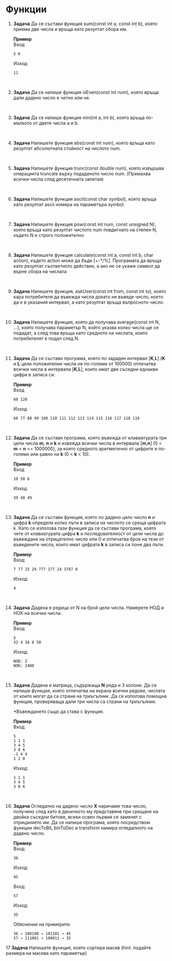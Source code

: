 # Функции

1. **Задача** Да се състави функция sum(const int a, const int b), която приема две числа и връща като резултат сбора им.<br>

	**Пример**<br>
	Вход:
	```
	5 6
	```
	Изход:
	```
	11
	```

<br>

2. **Задача** Да се напише функция isEven(const int num), която връща дали дадено число е четно или не.

<br>

3. **Задача** Да се напише функция min(int a, int b), която връща по-малкото от двете числа a и b.

<br>

4. **Задача** Напишете функция abs(const int num), която връща като резултат абсолютната стойност на числото num.

<br>

5. **Задача** Напишете функция trunc(const double num), която извършва операцията truncate върху подаденото число num. (Премахва всички числа след десетичната запетая)

<br>

6. **Задача** Напишете функция ascii(const char symbol), която връща като резултат ascii номера на параметъра symbol.

<br>

7. **Задача** Напишете функция pow(const int num, const unsigned N), която връща като резултат числото num повдигнато на степен N, където N е строго положително

<br>

8. **Задача** Напишете функция calculate(const int a, const int b, char action), където action може да бъде [+-\*/%]. Програмата да връща като резултат съответното действие, а ако не се укаже символ да върне сбора на числата

<br>

9. **Задача** Напишете функция, askUser(const int from, const int to), която кара потребителя да въвежда числа докато не въведе число, което да е в указания интервал, а като резултат връща въпросното число.

<br>

10. **Задача** Напишете функция, която да получава average(const int N, ...), която получава параметър N, който указва колко числа ще се подадат, а след това връща като средното на числата, които потребителят е подал след N.

<br>

11. **Задача** Да се състави програма, която по зададен интервал [**K**,**L**] (**K** и **L** цели положителни числа не по-големи от 100000) отпечатва всички числа в интервала [**K**,**L**], които имат две съседни еднакви цифри в записа си.

	**Пример**<br>
	Вход
	```
	60 120
	```
	Изход
	```
	66 77 88 99 100 110 111 112 113 114 115 116 117 118 119
	```

<br>

12. **Задача** Да се състави програма, която въвежда от клавиатурата три цели числа **m**, **n** и **k** и извежда всички числа в интервала [**m**,**n**] (0 < **m** < **n** <= 1000000), за които средното аритметично от цифрите е по-голямо или равно на **k** (0 < **k** < 10).

	**Пример**<br>
	Вход
	```
	10 50 6
	```
	Изход
	```
	39 48 49
	```
<br>

13. **Задача** Да се състави функция, която по дадено цяло число **n** и цифра **k** определя колко пъти в записа на числото се среща цифрата k. Като се използва тази функция да се състави програма, която чете от клавиатурата цифра **k** и последователност от цели числа до въвеждане на отрицателно число или 0 и отпечатва броя на тези от въведените числа, които имат цифрата **k** в записа си поне два пъти.

	**Пример**<br>
	Вход:
	```
	7 77 25 29 777 177 24 3787 0
	```
	Изход:
	```
	4
	```

<br>

14. **Задача**  Дадена е редица от N на брой цели числа. Намерете НОД и НОК на всички числа.

	**Пример**<br>
	Вход:
	```
	5
	32 4 16 6 50
	```
	Изход:
	```
	NOD: 2
	NOK: 2400
	```

<br>

15. **Задача** Дадена е матрица, съдържаща **N** реда и 3 колони. Да се напише функция, която отпечатва на екрана всички редове, числата от които могат да са страни на триъгълник. Да се използва помощна функция, проверяваща дали три числа са страни на триъгълник.

	*Въвеждането също да става с функция.

	**Пример**<br>
	Вход:
	```
	5
	1 1 1
	3 4 5
	3 8 6
	-1 4 4
	1 2 0
	```
	Изход:
	```
	1 1 1
	3 4 5
	3 8 6
	```
<br>

16. **Задача** Огледално на дадено число **X** наричаме това число, получено след като в двоичното му представяне при срещане на двойка съседни битове, всеки освен първия се заменят с отрицанието им. Да се напише програма, която посредством функции decToBit, binToDec и transform намира огледалното на дадено число.

	**Пример**<br>
	Вход:
	```
	36
	```
	Изход:
	```
	45
	```
	Вход:
	```
	57
	```
	Изход:
	```
	35
	```
	Обяснение на примерите:
	```
	36 → 100100 → 101101 → 45
	57 → 111001 → 100011 → 35
	```
17 **Задача** Напишете функция, която сортира масив (hint. подайте размера на масива като параметър)
